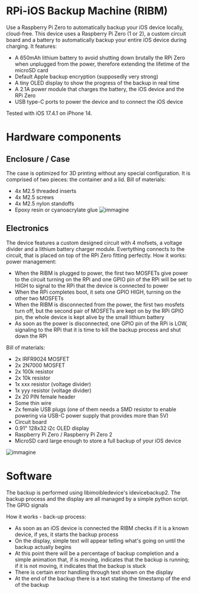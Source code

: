 # RPi-iOS Backup Machine (RIBM)
Use a Raspberry Pi Zero to automatically backup your iOS device locally, cloud-free.
This device uses a Raspberry Pi Zero (1 or 2), a custom circuit board and a battery to automatically backup your entire iOS device during charging.
It features:
 - A 650mAh lithium battery to avoid shutting down brutally the RPi Zero when unplugged from the power, therefore extending the lifetime of the microSD card
 - Default Apple backup encryption (supposedly very strong)
 - A tiny OLED display to show the progress of the backup in real time
 - A 2.1A power module that charges the battery, the iOS device and the RPi Zero
 - USB type-C ports to power the device and to connect the iOS device

Tested with iOS 17.4.1 on iPhone 14.

# Hardware components
## Enclosure / Case
The case is optimized for 3D printing without any special configuration. It is comprised of two pieces: the container and a lid.
Bill of materials:
 - 4x M2.5 threaded inserts
 - 4x M2.5 screws
 - 4x M2.5 nylon standoffs
 - Epoxy resin or cyanoacrylate glue
![immagine](https://github.com/giovi321/rpi-ios-backup-machine/assets/6443515/9f952f51-1de0-4623-a86d-08f3c7d90ea5)

## Electronics
The device features a custom designed circuit with 4 mofsets, a voltage divider and a lithium battery charger module.
Evertything connects to the circuit, that is placed on top of the RPi Zero fitting perfectly.
How it works: power management:
 - When the RIBM is plugged to power, the first two MOSFETs give power to the circuit turning on the RPi and one GPIO pin of the RPi will be set to HIGH to signal to the RPi that the device is connected to power
 - When the RPi completes boot, it sets one GPIO HIGH, turning on the other two MOSFETs
 - When the RIBM is disconnected from the power, the first two mosfets turn off, but the second pair of MOSFETs are kept on by the RPi GPIO pin, the whole device is kept alive by the small lithium battery
 - As soon as the power is disconnected, one GPIO pin of the RPi is LOW, signaling to the RPi that it is time to kill the backup process and shut down the RPi

Bill of materials:
 - 2x IRFR9024 MOSFET
 - 2x 2N7000 MOSFET
 - 2x 100k resistor
 - 2x 10k resistor
 - 1x xxx resistor (voltage divider)
 - 1x yyy resistor (voltage divider)
 - 2x 20 PIN female header
 - Some thin wire
 - 2x female USB plugs (one of them needs a SMD resistor to enable powering via USB-C power supply that provides more than 5V)
 - Circuit board
 - 0.91" 128x32 i2c OLED display
 - Raspberry Pi Zero / Raspberry Pi Zero 2
 - MicroSD card large enough to store a full backup of your iOS device

![immagine](https://github.com/giovi321/rpi-ios-backup-machine/assets/6443515/2c802494-e9c2-49bf-b19f-a2cdf4a6c33f)


# Software
The backup is performed using libimoibledevice's idevicebackup2.
The backup process and the display are all managed by a simple python script.
The GPIO signals 

How it works - back-up process:
 - As soon as an iOS device is connected the RIBM checks if it is a known device, if yes, it starts the backup process
 - On the display, simple text will appear telling what's going on until the backup actually begins
 - At this point there will be a percentage of backup completion and a simple animation that, if is moving, indicates that the backup is running; if it is not moving, it indicates that the backup is stuck
 - There is certain error handling through text shown on the display
 - At the end of the backup there is a text stating the timestamp of the end of the backup

